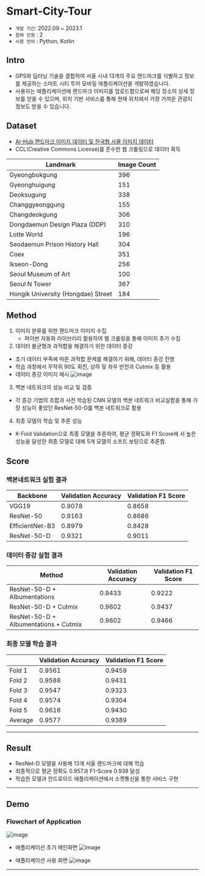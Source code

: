 # Smart-City-Tour
- `개발 기간`: 2022.09 ~ 2023.1
- `참여 인원` : 2
- `사용 언어` : Python, Kotlin

## Intro
- GPS와 딥러닝 기술을 결합하여 서울 시내 13개의 주요 랜드마크를 식별하고 정보를 제공하는 스마트 시티 투어 모바일 애플리케이션을 개발하였습니다. 
- 사용자는 애플리케이션에 랜드마크 이미지를 업로드함으로써 해당 장소의 상세 정보를 얻을 수 있으며, 위치 기반 서비스를 통해 현재 위치에서 가장 가까운 관광지 정보도 받을 수 있습니다.


## Dataset
- [AI-Hub 랜드마크 이미지 데이터 및 한국형 사물 이미지 데이터 ](https://aihub.or.kr/) 
- CCL(Creative Commons License)를 준수한 웹 크롤링으로 데이터 획득

| Landmark                                | Image Count |
|-----------------------------------------|-------------|
| Gyeongbokgung                           | 396         |
| Gyeonghuigung                           | 151         |
| Deoksugung                              | 338         |
| Changgyeonggung                         | 155         |
| Changdeokgung                           | 306         |
| Dongdaemun Design Plaza (DDP)           | 310         |
| Lotte World                             | 196         |
| Seodaemun Prison History Hall           | 304         |
| Coex                                    | 351         |
| Ikseon-Dong                             | 256         |
| Seoul Museum of Art                     | 100         |
| Seoul N Tower                           | 367         |
| Hongik University (Hongdae) Street      | 184         |


## Method
1. 이미지 분류를 위한 랜드마크 이미지 수집
    - 파이썬 자동화 라이브러리 활용하여 웹 크롤링을 통해 이미지 추가 수집
2. 데이터 불균형과 과적합을 해결하기 위한 데이터 증강 
  - 초기 데이터 부족에 따른 과적합 문제를 해결하기 위해, 데이터 증강 진행
  - 학습 과정에서 무작위 90도 회전, 상하 및 좌우 반전과 Cutmix 등 활용
  - 데이터 증강 이미지 예시
    ![image](https://github.com/Kangsuyeon01/Smart-City-Tour/assets/94098065/3ce3d260-895a-4eca-8f3a-89832904eee3)


3. 백본 네트워크의 성능 비교 및 검증
  - 각 증강 기법의 조합과 사전 학습된 CNN 모델의 백본 네트워크 비교실험을 
    통해 가장 성능이 좋았던 ResNet-50-D를 백본 네트워크로 활용
4. 최종 모델의 학습 및 추론 성능
  - K-Fold Validation으로 최종 모델을 추론하여, 평균 정확도와 F1 Score에
    서 높은 성능을 달성한 최종 모델로 대해 5개 모델의 소프트 보팅으로 추론함.



## Score

### 백본네트워크 실험 결과
| Backbone         | Validation Accuracy | Validation F1 Score |
|------------------|---------------------|---------------------|
| VGG19            | 0.9078              | 0.8658              |
| ResNet-50        | 0.9163              | 0.8686              |
| EfficientNet-B3  | 0.8979              | 0.8428              |
| ResNet-50-D      | 0.9321              | 0.9011              |

### 데이터 증강 실험 결과
| Method                                   | Validation Accuracy | Validation F1 Score |
|------------------------------------------|---------------------|---------------------|
| ResNet-50-D + Albumentations             | 0.9433              | 0.9222              |
| ResNet-50-D + Cutmix                     | 0.9602              | 0.9437              |
| ResNet-50-D + Albumentations + Cutmix    | 0.9602              | 0.9466              |

### 최종 모델 학습 결과
|        | Validation Accuracy | Validation F1 Score |
|--------|---------------------|---------------------|
| Fold 1 | 0.9561              | 0.9459              |
| Fold 2 | 0.9588              | 0.9431              |
| Fold 3 | 0.9547              | 0.9323              |
| Fold 4 | 0.9574              | 0.9304              |
| Fold 5 | 0.9616              | 0.9430              |
| Average| 0.9577              | 0.9389              |

---
## Result
- ResNet-D 모델을 사용해 13개 서울 랜드마크에 대해 학습
- 최종적으로 평균 정확도 0.957과 F1-Score 0.938 달성
- 학습한 모델과 안드로이드 애플리케이션에서 소켓통신을 통한 서비스 구현

---
## Demo
### Flowchart of Application

![image](https://github.com/Kangsuyeon01/Smart-City-Tour/assets/94098065/caed8a59-cf26-4ec9-a8ff-c8875eacf689)

- 애플리케이션 초기 메인화면
![image](https://github.com/Kangsuyeon01/Smart-City-Tour/assets/94098065/92a130e9-abe7-415d-92d5-145f052a6dbc)

- 애플리케이션 사용 화면
![image](https://github.com/Kangsuyeon01/Smart-City-Tour/assets/94098065/2afd5156-4a56-4d6c-8f10-4c88da3876c1)
---

